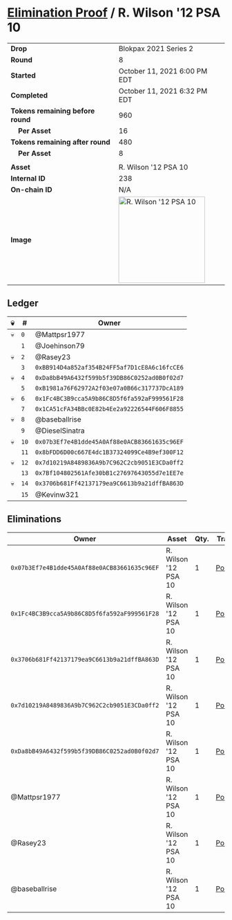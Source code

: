 # [Elimination Proof](./readme.md) / R. Wilson &#039;12 PSA 10

|||
|---|---|
| **Drop** | Blokpax 2021 Series 2 |
| **Round** | 8 |
| **Started** | October 11, 2021 6:00 PM EDT |
| **Completed** | October 11, 2021 6:32 PM EDT |
| **Tokens remaining before round** | 960 |
| **&nbsp;&nbsp;&nbsp;&nbsp;Per Asset** | 16 |
| **Tokens remaining after round** | 480 |
| **&nbsp;&nbsp;&nbsp;&nbsp;Per Asset** | 8 |
| | |
| **Asset** | R. Wilson &#039;12 PSA 10 |
| **Internal ID** | 238 |
| **On-chain ID** | N/A |
| **Image** | <img src="https://tcdn.blokpax.com/9484ebfa-6385-4e23-848d-2a25954b9f55/32f942b7c39b94d969648dcab5404d9f357bd981f42f2c4a474a06243af52d3c.jpg" height="200" alt="R. Wilson &#039;12 PSA 10" /> |

## Ledger

| 💀 | # | Owner |
| --- | --- | --- |
| 💀 | `0` | @Mattpsr1977 |
|  | `1` | @Joehinson79 |
| 💀 | `2` | @Rasey23 |
|  | `3` | `0xBB914D4a852af354B24FF5af7D1cE8A6c16fcCE6` |
| 💀 | `4` | `0xDa8bB49A6432f599b5f39DB86C0252ad0B0f02d7` |
|  | `5` | `0xB1981a76F62972A2f03e07a0B66c317737DcA189` |
| 💀 | `6` | `0x1Fc4BC3B9cca5A9b86C8D5f6fa592aF999561F28` |
|  | `7` | `0x1CA51cFA34BBc0E82b4Ee2a92226544F606F8855` |
| 💀 | `8` | @baseballrise |
|  | `9` | @DieselSinatra |
| 💀 | `10` | `0x07b3Ef7e4B1dde45A0Af88e0ACB83661635c96EF` |
|  | `11` | `0x8bFDD6D00c667E4dc1B37324099Ce4B9ef300F12` |
| 💀 | `12` | `0x7d10219A8489836A9b7C962C2cb9051E3CDa0ff2` |
|  | `13` | `0x7Bf104802561Afe30bB1c27697643055d7e1EE7e` |
| 💀 | `14` | `0x3706b681Ff42137179ea9C6613b9a21dffBA863D` |
|  | `15` | @Kevinw321 |


## Eliminations

| Owner | Asset | Qty. | Transaction |
| --- | --- | --- | --- |
| `0x07b3Ef7e4B1dde45A0Af88e0ACB83661635c96EF` | R. Wilson '12 PSA 10 | 1 | [Polygonscan](https://polygonscan.com/tx/0x6541d207834e72d067ab544a58ea3a49b93d36e8f3be228375aa3e222f92d530) |
| `0x1Fc4BC3B9cca5A9b86C8D5f6fa592aF999561F28` | R. Wilson '12 PSA 10 | 1 | [Polygonscan](https://polygonscan.com/tx/0x2236fabcd3ee71612254f8df3cdd503c926a1717d41087951d96c8f4a968c870) |
| `0x3706b681Ff42137179ea9C6613b9a21dffBA863D` | R. Wilson '12 PSA 10 | 1 | [Polygonscan](https://polygonscan.com/tx/0x4a08bee79df3ad12b2fdc8d42717fef79a7272db2c47c7845eb1644248d97b1a) |
| `0x7d10219A8489836A9b7C962C2cb9051E3CDa0ff2` | R. Wilson '12 PSA 10 | 1 | [Polygonscan](https://polygonscan.com/tx/0x495a002561ca248277a6315f7901f1271441f6521177666fadec106ddecb1243) |
| `0xDa8bB49A6432f599b5f39DB86C0252ad0B0f02d7` | R. Wilson '12 PSA 10 | 1 | [Polygonscan](https://polygonscan.com/tx/0x55b9fc0b2c78480c921c1039817e447ad0c3cd7c62258be9d09cd6b6d5ab35eb) |
| @Mattpsr1977 | R. Wilson '12 PSA 10 | 1 | [Polygonscan](https://polygonscan.com/tx/0x069670855735dbeecfcebc20c305b6f9d52d24d481b97ef0998fe8b6e434504f) |
| @Rasey23 | R. Wilson '12 PSA 10 | 1 | [Polygonscan](https://polygonscan.com/tx/0x7f6eb8b3428478378b9f3e042d4fc53e5fd5ebc598ce88365ec2d4fb127ee78d) |
| @baseballrise | R. Wilson '12 PSA 10 | 1 | [Polygonscan](https://polygonscan.com/tx/0x9abad854decce218851627a2c57ea9e8b0ea8ae8670953f7b833f2ffb881050e) |

